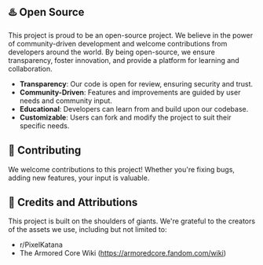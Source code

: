 ## ♨️ Open Source

This project is proud to be an open-source project. We believe in the power of community-driven development and welcome
contributions from developers around the world. By being open-source, we ensure transparency, foster innovation, and
provide a platform for learning and collaboration.

- **Transparency**: Our code is open for review, ensuring security and trust.
- **Community-Driven**: Features and improvements are guided by user needs and community input.
- **Educational**: Developers can learn from and build upon our codebase.
- **Customizable**: Users can fork and modify the project to suit their specific needs.

## 🤝 Contributing

We welcome contributions to this project! Whether you're fixing bugs, adding new features, your input is valuable.

## 🙏 Credits and Attributions

This project is built on the shoulders of giants. We're grateful to the creators of the assets we use,
including but not limited to:

- r/PixelKatana
- The Armored Core Wiki (https://armoredcore.fandom.com/wiki)

